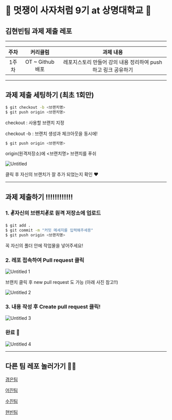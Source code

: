 # 🦁 멋쟁이 사자처럼 9기 at 상명대학교 🦁

## 김현빈팀 과제 제출 레포

---
|주차|커리큘럼|과제 내용|
|:---:|:---:|:---:|
|1주차|OT ~ Github 배포|레포지스토리 만들어 강의 내용 정리하여 push 하고 링크 공유하기|

---

## 과제 제출 세팅하기 (최초 1회만)


```bash
$ git checkout -b <브랜치명>
$ git push origin <브랜치명>
```

checkout : 사용할  브랜치 지정 

checkout -b : 브랜치 생성과 체크아웃을 동시에! 



```bash
$ git push origin <브랜치명>
```

origin(원격저장소)에 <브랜치명> 브랜치를 푸쉬



![Untitled](https://user-images.githubusercontent.com/62318430/112156918-0aa48000-8c2a-11eb-97e2-389029f76028.png)


클릭 후 자신의 브랜치가 잘 추가 되었는지 확인 ❤

---
## 과제 제출하기 ‼‼‼‼‼‼


### 1. ✌**자신의 브랜치**✌로 원격 저장소에 업로드

```bash
$ git add .
$ git commit -m "커밋 메세지를 입력해주세용"
$ git push origin <브랜치명>
```

꼭 자신의 폴더 안에 작업물을 넣어주세요! 



### 2. 레포 접속하여 Pull request 클릭

![Untitled 1](https://user-images.githubusercontent.com/62318430/112156593-ba2d2280-8c29-11eb-99c3-dc8baddfebd3.png)


브랜치 클릭 후 new pull request 도 가능 (아래 사진 참고!!)

![Untitled 2](https://user-images.githubusercontent.com/62318430/112156717-db8e0e80-8c29-11eb-9d5a-fd16e9e0862b.png)




### 3. 내용 작성 후 Create pull request 클릭!

![Untitled 3](https://user-images.githubusercontent.com/62318430/112156786-eba5ee00-8c29-11eb-8df7-2cc39e2305d4.png)




### 완료 🎉


![Untitled 4](https://user-images.githubusercontent.com/62318430/112156875-ff515480-8c29-11eb-814c-97bc31a77a8a.png)

---

## 다른 팀 레포 놀러가기 🏄‍♂️

[경은팀](https://github.com/GyeongEun-Kim/Likelion-9th-HW)

[어진팀](https://github.com/mingmeng030/Likelion-9th-homework)

[수진팀](https://github.com/GyeongEun-Kim/Likelion-9th-HW)

[현빈팀](https://github.com/myunbongs/LikeLion_9_HW)

